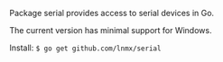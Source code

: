 Package serial provides access to serial devices in Go.

The current version has minimal support for Windows.


Install: `$ go get github.com/lnmx/serial`
